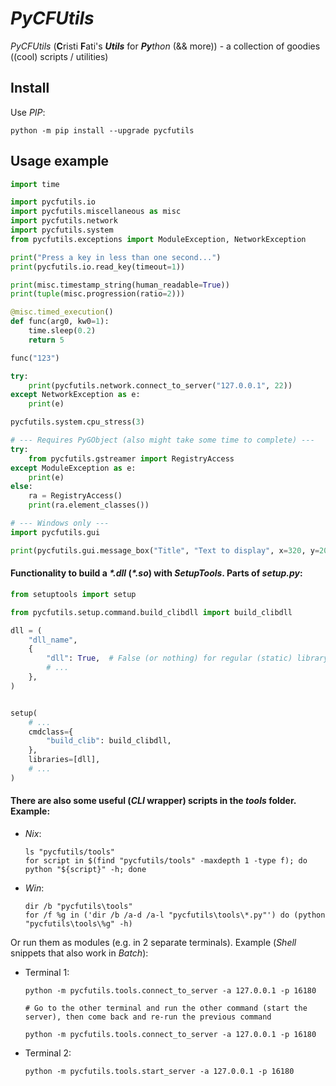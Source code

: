 # *PyCFUtils*

*PyCFUtils* (**C**risti **F**ati's ***Utils*** for ***Py**thon* (&& more)) - a collection of goodies ((cool) scripts / utilities)


## Install

Use *PIP*:

```shell
python -m pip install --upgrade pycfutils
```


## Usage example

```python
import time

import pycfutils.io
import pycfutils.miscellaneous as misc
import pycfutils.network
import pycfutils.system
from pycfutils.exceptions import ModuleException, NetworkException

print("Press a key in less than one second...")
print(pycfutils.io.read_key(timeout=1))

print(misc.timestamp_string(human_readable=True))
print(tuple(misc.progression(ratio=2)))

@misc.timed_execution()
def func(arg0, kw0=1):
    time.sleep(0.2)
    return 5

func("123")

try:
    print(pycfutils.network.connect_to_server("127.0.0.1", 22))
except NetworkException as e:
    print(e)

pycfutils.system.cpu_stress(3)

# --- Requires PyGObject (also might take some time to complete) ---
try:
    from pycfutils.gstreamer import RegistryAccess
except ModuleException as e:
    print(e)
else:
    ra = RegistryAccess()
    print(ra.element_classes())

# --- Windows only ---
import pycfutils.gui

print(pycfutils.gui.message_box("Title", "Text to display", x=320, y=200))
```

#### Functionality to build a *\*.dll* (*\*.so*) with *SetupTools*. Parts of *setup.py*:

```python
from setuptools import setup

from pycfutils.setup.command.build_clibdll import build_clibdll

dll = (
    "dll_name",
    {
        "dll": True,  # False (or nothing) for regular (static) library
        # ...
    },
)


setup(
    # ...
    cmdclass={
        "build_clib": build_clibdll,
    },
    libraries=[dll],
    # ...
)
```

#### There are also some useful (*CLI* wrapper) scripts in the *tools* folder. Example:

- *Nix*:

    ```shell
    ls "pycfutils/tools"
    for script in $(find "pycfutils/tools" -maxdepth 1 -type f); do python "${script}" -h; done
    ```

- *Win*:

    ```batchfile
    dir /b "pycfutils\tools"
    for /f %g in ('dir /b /a-d /a-l "pycfutils\tools\*.py"') do (python "pycfutils\tools\%g" -h)
    ```

Or run them as modules (e.g. in 2 separate terminals). Example (*Shell* snippets that also work in *Batch*):

- Terminal 1:

    ```shell
    python -m pycfutils.tools.connect_to_server -a 127.0.0.1 -p 16180

    # Go to the other terminal and run the other command (start the server), then come back and re-run the previous command

    python -m pycfutils.tools.connect_to_server -a 127.0.0.1 -p 16180
    ```

- Terminal 2:

    ```shell
    python -m pycfutils.tools.start_server -a 127.0.0.1 -p 16180
    ```
